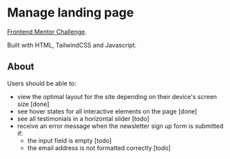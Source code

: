 # Manage landing page

[Frontend Mentor Challenge](https://www.frontendmentor.io/challenges/manage-landing-page-SLXqC6P5).

Built with HTML, TailwindCSS and Javascript.

## About

Users should be able to:
- view the optimal layout for the site depending on their device's screen size [done]
- see hover states for all interactive elements on the page [done]
- see all testimonials in a horizontal slider [todo]
- receive an error message when the newsletter sign up form is submitted if:
  - the input field is empty [todo]
  - the email address is not formatted correctly [todo]
